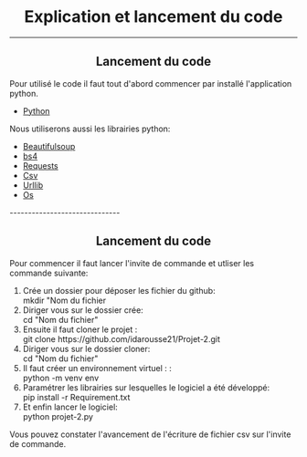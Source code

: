 <h1 align ="center">Explication et lancement du code</h1>

------------------------------
<h2 align = "center"> Lancement du code </h2>

<p>
    Pour utilisé le code il faut tout d'abord commencer par installé l'application python.
<ul>
    <li>
        <a href = "https://www.python.org/downloads/">Python </a>
    </li>
</ul>
</p>
<p>
    Nous utiliserons aussi les librairies python:
    <ul>
        <li>
            <a href = "https://www.crummy.com/software/BeautifulSoup/bs4/doc/">Beautifulsoup</a>
        </li>
        <li>
            <a href = "https://www.crummy.com/software/BeautifulSoup/bs4/doc/">bs4</a>
        </li>
        <li>
            <a href = "https://requests.readthedocs.io/en/latest/">Requests</a>
        </li>
        <li>
            <a href = "https://docs.python.org/fr/3/library/csv.html">Csv</a>
        </li>
        <li>
            <a href = "https://docs.python.org/fr/3/library/urllib.parse.html">Urllib</a>
        </li>
        <li>
            <a href = "https://docs.python.org/3/library/os.html">Os</a>
        </li>
    </ul>
</p>
------------------------------
<h2 align = "center"> Lancement du code </h2>
<p>Pour commencer il faut lancer l'invite de commande et utliser les commande suivante:
    <ol>
            <li>Crée un dossier pour déposer les fichier du github:<br/>
                mkdir "Nom du fichier</li>
            <li>Diriger vous sur le dossier crée:<br/>
                cd "Nom du fichier"</li>
            <li>Ensuite il faut cloner le projet  :<br/>
                git clone https://github.com/idarousse21/Projet-2.git</li>
            <li>Diriger vous sur le dossier cloner:<br/>
                cd "Nom du fichier"</li>
            <li>Il faut créer un environnement virtuel : :<br/>
            python -m venv env</li>
            <li>Paramétrer les librairies sur lesquelles le logiciel a été développé:<br/>
                pip install -r Requirement.txt</li>
            <li>Et enfin lancer le logiciel:<br/>
                python projet-2.py</li>
    </ol>
    Vous pouvez constater l'avancement de l'écriture de fichier csv sur l'invite de commande.